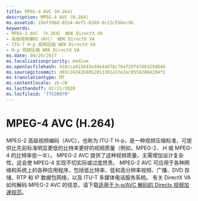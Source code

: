 ```yaml
---
title: MPEG-4 AVC (H.264)
description: MPEG-4 AVC (H.264)
ms.assetid: 15bf39bd-8554-4ef5-8208-9c12c558ec9b
keywords:
- MPEG-2 AVC （h.264） WDK DirectX VA
- 高级视频编码（AVC） WDK DirectX VA
- ITU-T H-p 视频压缩 WDK DirectX VA
- H-p 视频压缩 WDK DirectX VA
ms.date: 04/20/2017
ms.localizationpriority: medium
ms.openlocfilehash: 418cca415645edde44df6c784729f4786329d646
ms.sourcegitcommit: d03c24342b9852013301a37e2ec95592804204f1
ms.translationtype: MT
ms.contentlocale: zh-CN
ms.lasthandoff: 02/21/2020
ms.locfileid: "77528979"
---
```

# <a name="mpeg-4-avc-h264"></a>MPEG-4 AVC (H.264)


MPEG-2 高级视频编码（AVC），也称为 ITU-T H-p，是一种视频压缩标准，可提供比先前标准明显更低的比特率更好的视频质量（例如，MPEG-2、.H 或 MPEG-4 的比特率低一半）。 MPEG-2 AVC 提供了这种视频质量，无需增加设计复杂性，这会使 MPEG-4 实现不切实际或过度昂贵。 MPEG-2 AVC 可应用于各种网络和系统上的各种应用程序，包括低比特率、低和高分辨率视频、广播、DVD 存储、RTP 和 IP 数据包网络，以及 ITU-T 多媒体电话服务系统。 有关 DirectX VA 如何解码 MPEG-2 AVC 的信息，请下载[适用于 h-p/AVC 解码的 Directx 视频加速规范](https://www.microsoft.com/download/details.aspx?id=11323)。

 

 





